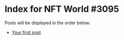 # Index for NFT World #3095
Posts will be displayed in the order below:

- [Your first post](./001-first.md)

